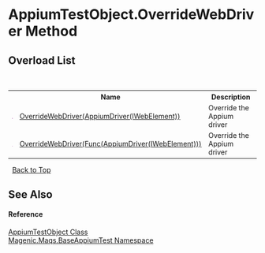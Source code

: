 # AppiumTestObject.OverrideWebDriver Method 
 


## Overload List
&nbsp;<table><tr><th></th><th>Name</th><th>Description</th></tr><tr><td>![Public method](media/pubmethod.gif "Public method")</td><td><a href="MAQS_5/Appium_AUTOGENERATED/AppiumTestObject-OverrideWebDriver_Method_(AppiumDriver`1(IWebElement))">OverrideWebDriver(AppiumDriver(IWebElement))</a></td><td>
Override the Appium driver</td></tr><tr><td>![Public method](media/pubmethod.gif "Public method")</td><td><a href="MAQS_5/Appium_AUTOGENERATED/AppiumTestObject-OverrideWebDriver_Method_(Func(AppiumDriver`1(IWebElement)))">OverrideWebDriver(Func(AppiumDriver(IWebElement)))</a></td><td>
Override the Appium driver</td></tr></table>&nbsp;
<a href="#appiumtestobject.overridewebdriver-method">Back to Top</a>

## See Also


#### Reference
<a href="MAQS_5/Appium_AUTOGENERATED/AppiumTestObject_Class">AppiumTestObject Class</a><br /><a href="MAQS_5/Appium_AUTOGENERATED/Magenic-Maqs-BaseAppiumTest_Namespace">Magenic.Maqs.BaseAppiumTest Namespace</a><br />